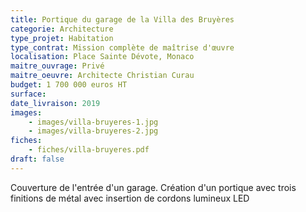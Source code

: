 ```yaml
---
title: Portique du garage de la Villa des Bruyères
categorie: Architecture
type_projet: Habitation
type_contrat: Mission complète de maîtrise d'œuvre
localisation: Place Sainte Dévote, Monaco
maitre_ouvrage: Privé
maitre_oeuvre: Architecte Christian Curau
budget: 1 700 000 euros HT
surface:
date_livraison: 2019
images:
    - images/villa-bruyeres-1.jpg
    - images/villa-bruyeres-2.jpg
fiches:
    - fiches/villa-bruyeres.pdf
draft: false
---
```

Couverture de l'entrée d'un garage. Création d'un portique avec trois finitions de métal avec insertion de cordons lumineux LED
